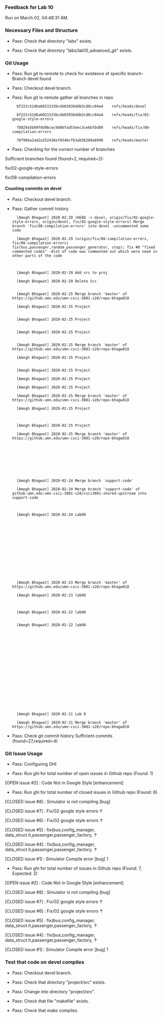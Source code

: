 ### Feedback for Lab 10

Run on March 02, 04:48:31 AM.


### Necessary Files and Structure

+ Pass: Check that directory "labs" exists.

+ Pass: Check that directory "labs/lab10_advanced_git" exists.


### Git Usage

+ Pass: Run git ls-remote to check for existence of specific branch- Branch devel found

+ Pass: Checkout devel branch.



+ Pass: Run git ls-remote gather all branches in repo

		bf222c52d6a6021533bc4b03936ddb3cd8cc04a4	refs/heads/devel

		bf222c52d6a6021533bc4b03936ddb3cd8cc04a4	refs/heads/fix/02-google-style-errors

		f8029a5b09f8d9bcec9d9bfad53eec3ce6bfbd89	refs/heads/fix/08-compilation-errors

		78f90ba2ad2a352436ef8546cf63ab36260a0990	refs/heads/master



+ Pass: Checking for the correct number of branches

Sufficient branches found (found=2, required=2):

fix/02-google-style-errors

fix/08-compilation-errors


#### Counting commits on devel

+ Pass: Checkout devel branch.



+ Pass: Gather commit history

		[Amogh Bhagwat] 2020-02-29 (HEAD -> devel, origin/fix/02-google-style-errors, origin/devel, fix/02-google-style-errors) Merge branch 'fix/08-compilation-errors' into devel -uncommented some code 

		[Amogh Bhagwat] 2020-02-29 (origin/fix/08-compilation-errors, fix/08-compilation-errors) fix(bus,passenger,random_passenger_generator, stop): fix #8 "fixed commented codes" -Alot of code was commented out which were need in other parts of the code



		[Amogh Bhagwat] 2020-02-29 Add src to proj 

		[Amogh Bhagwat] 2020-02-29 Delete Src 


		[Amogh Bhagwat] 2020-02-25 Merge branch 'master' of https://github.umn.edu/umn-csci-3081-s20/repo-bhagw018 

		[Amogh Bhagwat] 2020-02-25 Project 


		[Amogh Bhagwat] 2020-02-25 Project 


		[Amogh Bhagwat] 2020-02-25 Project 


		[Amogh Bhagwat] 2020-02-25 Merge branch 'master' of https://github.umn.edu/umn-csci-3081-s20/repo-bhagw018 

		[Amogh Bhagwat] 2020-02-25 Project 


		[Amogh Bhagwat] 2020-02-25 Project 

		[Amogh Bhagwat] 2020-02-25 Project 

		[Amogh Bhagwat] 2020-02-25 Project 

		[Amogh Bhagwat] 2020-02-25 Merge branch 'master' of https://github.umn.edu/umn-csci-3081-s20/repo-bhagw018 

		[Amogh Bhagwat] 2020-02-25 Project 



		[Amogh Bhagwat] 2020-02-25 Project 

		[Amogh Bhagwat] 2020-02-25 Merge branch 'master' of https://github.umn.edu/umn-csci-3081-s20/repo-bhagw018 









		[Amogh Bhagwat] 2020-02-24 Merge branch 'support-code' 

		[Amogh Bhagwat] 2020-02-24 Merge branch 'support-code' of github.umn.edu:umn-csci-3081-s20/csci3081-shared-upstream into support-code 



		[Amogh Bhagwat] 2020-02-24 Lab08 















		[Amogh Bhagwat] 2020-02-23 Merge branch 'master' of https://github.umn.edu/umn-csci-3081-s20/repo-bhagw018 

		[Amogh Bhagwat] 2020-02-23 lab08 



		[Amogh Bhagwat] 2020-02-22 lab08 


		[Amogh Bhagwat] 2020-02-22 lab08 




















		[Amogh Bhagwat] 2020-02-21 Lab 8 

		[Amogh Bhagwat] 2020-02-21 Merge branch 'master' of https://github.umn.edu/umn-csci-3081-s20/repo-bhagw018 






















+ Pass: Check git commit history
Sufficient commits (found=27,required=4)


### Git Issue Usage

+ Pass: Configuring GHI

+ Pass: Run ghi for total number of open issues in Github repo (Found: 1)

[OPEN issue #2] :  Code Not in Google Style  [enhancement]





+ Pass: Run ghi for total number of closed issues in Github repo (Found: 6)

[CLOSED issue #8] :  Simulator is not compiling [bug]

[CLOSED issue #7] :  Fix/02 google style errors ↑

[CLOSED issue #6] :  Fix/02 google style errors ↑

[CLOSED issue #5] :  fix(bus,config_manager, data_struct.h,passenger,passenger_factory, ↑

[CLOSED issue #4] :  fix(bus,config_manager, data_struct.h,passenger,passenger_factory, ↑

[CLOSED issue #1] :  Simulator Compile error [bug] 1





+ Pass: Run ghi for total number of issues in Github repo (Found: 7, Expected: 2) 

 [OPEN issue #2] :  Code Not in Google Style  [enhancement]

[CLOSED issue #8] :  Simulator is not compiling [bug]

[CLOSED issue #7] :  Fix/02 google style errors ↑

[CLOSED issue #6] :  Fix/02 google style errors ↑

[CLOSED issue #5] :  fix(bus,config_manager, data_struct.h,passenger,passenger_factory, ↑

[CLOSED issue #4] :  fix(bus,config_manager, data_struct.h,passenger,passenger_factory, ↑

[CLOSED issue #1] :  Simulator Compile error [bug] 1

 




### Test that code on  devel compiles

+ Pass: Checkout devel branch.



+ Pass: Check that directory "project/src" exists.

+ Pass: Change into directory "project/src".

+ Pass: Check that file "makefile" exists.

+ Pass: Check that make compiles.



